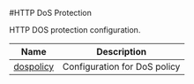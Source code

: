 #HTTP DoS Protection

HTTP DOS protection configuration.


<table><thead><tr><th>Name</th><th>Description</th></tr></thead><tbody><tr><td><a href="../../../configuration/http-dos-protection/dospolicy/dospolicy">dospolicy</a></td><td>Configuration for DoS policy</td><tr></tbody></table>

